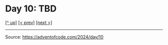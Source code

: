 # Day 10: TBD

[[^ up]](../../README.MD) [[< prev]](../day-09/README.MD) [[next >]](../day-11/README.MD) <!-- [[solution ✨]](./solve.py) -->

<!-- article begin -->

<!-- article end -->

---

Source: https://adventofcode.com/2024/day/10

